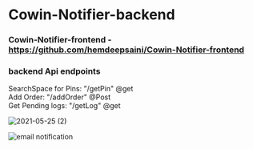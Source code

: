 # Cowin-Notifier-backend
### Cowin-Notifier-frontend - https://github.com/hemdeepsaini/Cowin-Notifier-frontend

### backend Api endpoints
SearchSpace for Pins: "/getPin"     @get<br>
Add Order: "/addOrder"    @Post<br>
Get Pending logs: "/getLog"     @get<br>


![2021-05-25 (2)](https://user-images.githubusercontent.com/45002972/120376557-a98bdd80-c339-11eb-8756-b17d7d060fe6.png)

![email notification](https://user-images.githubusercontent.com/45002972/120377276-8d3c7080-c33a-11eb-81fd-7ee44cb8c6ca.PNG)


